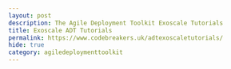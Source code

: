 ```yaml
---
layout: post
description: The Agile Deployment Toolkit Exoscale Tutorials
title: Exoscale ADT Tutorials
permalink: https://www.codebreakers.uk/adtexoscaletutorials/
hide: true
category: agiledeploymenttoolkit
---
```

